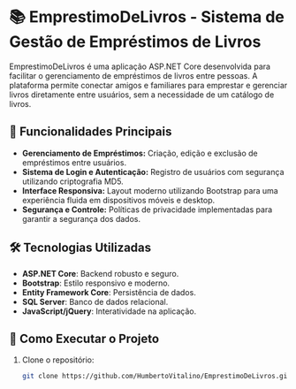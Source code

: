 # 📚 EmprestimoDeLivros - Sistema de Gestão de Empréstimos de Livros

EmprestimoDeLivros é uma aplicação ASP.NET Core desenvolvida para facilitar o gerenciamento de empréstimos de livros entre pessoas. A plataforma permite conectar amigos e familiares para emprestar e gerenciar livros diretamente entre usuários, sem a necessidade de um catálogo de livros.

## 🚀 Funcionalidades Principais
- **Gerenciamento de Empréstimos:** Criação, edição e exclusão de empréstimos entre usuários.
- **Sistema de Login e Autenticação:** Registro de usuários com segurança utilizando criptografia MD5.
- **Interface Responsiva:** Layout moderno utilizando Bootstrap para uma experiência fluida em dispositivos móveis e desktop.
- **Segurança e Controle:** Políticas de privacidade implementadas para garantir a segurança dos dados.

## 🛠️ Tecnologias Utilizadas
- **ASP.NET Core**: Backend robusto e seguro.
- **Bootstrap**: Estilo responsivo e moderno.
- **Entity Framework Core**: Persistência de dados.
- **SQL Server**: Banco de dados relacional.
- **JavaScript/jQuery**: Interatividade na aplicação.

## 🏁 Como Executar o Projeto
1. Clone o repositório:
   ```bash
   git clone https://github.com/HumbertoVitalino/EmprestimoDeLivros.git
